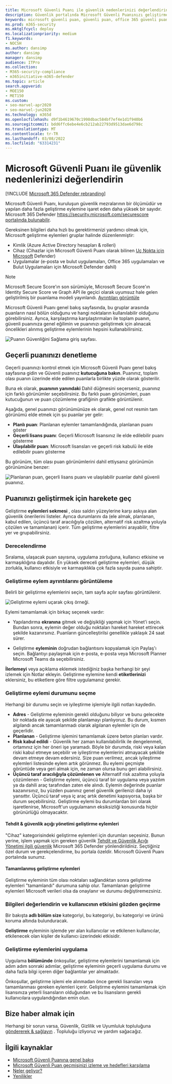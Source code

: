 ```yaml
---
title: Microsoft Güvenli Puanı ile güvenlik nedenlerinizi değerlendirin
description: Güvenlik portalında Microsoft Güvenli Puanınızı geliştirmek için nasıl Microsoft 365 Defender açıklar.
keywords: microsoft güvenli puan, güvenli puan, office 365 güvenli puanı, microsoft güvenlik puanı, Microsoft 365 Defender portalı, geliştirme eylemleri
ms.prod: m365-security
ms.mktglfcycl: deploy
ms.localizationpriority: medium
f1.keywords:
- NOCSH
ms.author: dansimp
author: dansimp
manager: dansimp
audience: ITPro
ms.collection:
- M365-security-compliance
- m365initiative-m365-defender
ms.topic: article
search.appverid:
- MOE150
- MET150
ms.custom:
- seo-marvel-apr2020
- seo-marvel-jun2020
ms.technology: m365d
ms.openlocfilehash: d9f1b4619670c1998dbac584bf7ef4e1d1f940b6
ms.sourcegitcommit: bdd6ffc6ebe4e6cb212ab22793d9513dae6d798c
ms.translationtype: MT
ms.contentlocale: tr-TR
ms.lasthandoff: 03/08/2022
ms.locfileid: "63314231"
---
```

# <a name="assess-your-security-posture-with-microsoft-secure-score"></a>Microsoft Güvenli Puanı ile güvenlik nedenlerinizi değerlendirin

[!INCLUDE [Microsoft 365 Defender rebranding](../includes/microsoft-defender.md)]

Microsoft Güvenli Puanı, kuruluşun güvenlik mezralarının bir ölçümüdür ve yapılan daha fazla geliştirme eylemine işaret eden daha yüksek bir sayıdır. Microsoft 365 Defender https://security.microsoft.com/securescore [portalında bulunabilir](microsoft-365-defender.md).

Gereksinen bilgileri daha hızlı bu gerektirmenizi yardımcı olmak için, Microsoft geliştirme eylemleri gruplar halinde düzenlenmiştir:

- Kimlik (Azure Active Directory hesapları & rolleri)
- Cihaz (Cihazlar için Microsoft Güvenli Puanı olarak bilinen [Uç Nokta için Microsoft](/windows/security/threat-protection/microsoft-defender-atp/tvm-microsoft-secure-score-devices) Defender)
- Uygulamalar (e-posta ve bulut uygulamaları, Office 365 uygulamaları ve Bulut Uygulamaları için Microsoft Defender dahil)

>[!NOTE]
>Microsoft Secure Score'ın son sürümüyle, Microsoft Secure Score'ın Identity Secure Score ve Graph API ile geçici olarak uyumsuz hale gelen geliştirilmiş bir puanlama modeli yayınlandı. [Ayrıntıları görüntüle](microsoft-secure-score-whats-new.md)

Microsoft Güvenli Puanı genel bakış sayfasında, bu gruplar arasında puanların nasıl bölün olduğunu ve hangi noktaların kullanılabilir olduğunu görebilirsiniz. Ayrıca, karşılaştırma karşılaştırmaları ile toplam puanın, güvenli puanınıza genel eğilimin ve puanınızı geliştirmek için alınacak öncelikleri alınmış geliştirme eylemlerinin hepsini kullanabilirsiniz.

![Puanın Güvenliğini Sağlama giriş sayfası.](../../media/secure-score/secure-score-home-page.png)

## <a name="check-your-current-score"></a>Geçerli puanınızı denetleme

Geçerli puanınızı kontrol etmek için Microsoft Güvenli Puanı genel bakış sayfasına gidin ve Güvenli puanınız **kutucuğuna bakın**. Puanınız, toplam olası puanın üzerinde elde edilen puanlarla birlikte yüzde olarak gösterilir.

Buna ek olarak, **puanının yanındaki** Dahil düğmesini seçerseniz, puanınız için farklı görünümler seçebilirsiniz. Bu farklı puan görünümleri, puan kutucuğunun ve puan çözümleme grafiğinin grafikte görüntülenir.

Aşağıda, genel puanınızı görünümünüze ek olarak, genel not resmin tam görünümü elde etmek için şu puanlar yer gelir:

- **Planlı puan**: Planlanan eylemler tamamlandığında, planlanan puanı göster
- **Geçerli lisans puanı**: Geçerli Microsoft lisansınız ile elde edilebilir puanı gösterme
- **Ulaşılabilir puan**: Microsoft lisansları ve geçerli risk kabulü ile elde edilebilir puanı gösterme

Bu görünüm, tüm olası puan görünümlerini dahil ettiysanız görünümün görünümüne benzer:

![Planlanan puan, geçerli lisans puanı ve ulaşılabilir puanlar dahil güvenli puanınız.](../../media/secure-score/secure-score-achievable.png)

## <a name="take-action-to-improve-your-score"></a>Puanınızı geliştirmek için harekete geç

Geliştirme **eylemleri sekmesi** , olası saldırı yüzeylerine karşı askıya alan güvenlik önerilerini listeler. Ayrıca durumlarını da (ele almak, planlanan, kabul edilen, üçüncü taraf aracılığıyla çözülen, alternatif risk azaltma yoluyla çözülen ve tamamlanan) içerir. Tüm geliştirme eylemlerini arayabilir, filtre yer ve grupabilirsiniz.  

### <a name="ranking"></a>Derecelendirme

Sıralama, ulaşacak puan sayısına, uygulama zorluğuna, kullanıcı etkisine ve karmaşıklığına dayalıdır. En yüksek dereceli geliştirme eylemleri, düşük zorlukla, kullanıcı etkisiyle ve karmaşıklıkla çok fazla sayıda puana sahiptir.

### <a name="view-improvement-action-details"></a>Geliştirme eylem ayrıntılarını görüntüleme

Belirli bir geliştirme eylemlerini seçin, tam sayfa açılır sayfası görüntülenir.  

![Geliştirme eylemi uçarak çıkış örneği.](../../media/secure-score/secure-score-improvement-action-details.png)

Eylemi tamamlamak için birkaç seçenek vardır:

- Yapılandırma **ekranına** gitmek ve değişikliği yapmak için Yönet'i seçin. Bundan sonra, eylemin değer olduğu noktaları hareket hareket ettirecek şekilde kazanırsınız. Puanların güncelleştirilsi genellikle yaklaşık 24 saat sürer.

- Geliştirme **eyleminin** doğrudan bağlantısını kopyalamak için Paylaş'ı seçin. Bağlantıyı paylaşmak için e-posta, e-posta veya Microsoft Planner Microsoft Teams da seçebilirsiniz.

**İlerlemeyi** veya açıklama eklemek istediğiniz başka herhangi bir şeyi izlemek için Notlar ekleyin. Geliştirme eylemine kendi **etiketlerinizi** eklersiniz, bu etiketlere göre filtre uygulamanız gerekir.

### <a name="choose-an-improvement-action-status"></a>Geliştirme eylemi durumunu seçme

Herhangi bir durumu seçin ve iyileştirme işlemiyle ilgili notları kaydedin.

- **Adres** - Geliştirme eyleminin gerekli olduğunu biliyor ve bunu gelecekte bir noktada ele ayacak şekilde planlamayı planlıyoruz. Bu durum, kısmen algılandı ancak tamamlanmadı olarak algılanan eylemler için de geçerlidir.
- **Planlanan** - Geliştirme işlemini tamamlamak üzere beton planları vardır.
- **Risk kabul edildi** - Güvenlik her zaman kullanılabilirlik ile dengelenmeli, ortamınız için her öneri işe yaramadı. Böyle bir durumda, riski veya kalan riski kabul etmeye seçebilir ve iyileştirme eylemlerini atmayacak şekilde devam etmeye devam edersiniz. Size puan verilmez, ancak iyileştirme eylemleri listesinde eylem artık görünmez. Bu eylemi geçmişte  görüntüde veya geri almak için, ne zaman olursa bunu geri alabilirsiniz.
- **Üçüncü taraf aracılığıyla çözümlenen** **ve** Alternatif risk azaltma yoluyla çözümlenen - Geliştirme eylemi, üçüncü taraf bir uygulama veya yazılım ya da dahili araç tarafından zaten ele alındı. Eylemin değerinde puanlar kazanırsınız, bu yüzden puanınız genel güvenlik gerilenizi daha iyi yansıttır. Üçüncü taraf veya iç araç artık denetimi kapsıyorsa, başka bir durum seçebilirsiniz. Geliştirme eylemi bu durumlardan biri olarak işaretlenirse, Microsoft'un uygulamanın eksiksizliği konusunda hiçbir görünürlüğü olmayacaktır.

#### <a name="threat--vulnerability-management-improvement-actions"></a>Tehdit & güvenlik açığı yönetimi geliştirme eylemleri

"Cihaz" kategorisindeki geliştirme eylemleri için durumları seçesiniz. Bunun yerine, işlem yapmak için gereken güvenlik [Tehdit ve Güvenlik Açığı Yönetimi ilgili güvenlik](/windows/security/threat-protection/microsoft-defender-atp/tvm-security-recommendation) Microsoft 365 Defender yönlendirildiniz. Seçtiğiniz özel durum ve gerekçelendirme, bu portala özeldir. Microsoft Güvenli Puanı portalında sunumz.

#### <a name="completed-improvement-actions"></a>Tamamlanmış geliştirme eylemleri

Geliştirme eyleminin tüm olası noktaları sağlandıktan sonra geliştirme eylemleri "tamamlandı" durumuna sahip olur. Tamamlanan geliştirme eylemleri Microsoft verileri olsa da onaylanır ve durumu değiştiremezsiniz.

### <a name="assess-information-and-review-user-impact"></a>Bilgileri değerlendirin ve kullanıcının etkisini gözden geçirme

Bir bakışta **adlı bölüm size** kategoriyi, bu kategoriyi, bu kategoriyi ve ürünü koruma altında bulunduracak.

**Geliştirme** eyleminin işlemde yer alan kullanıcılar ve etkilenen kullanıcılar, etkilenecek olan kişiler de kullanıcı üzerindeki  etkisidir.

### <a name="implement-the-improvement-action"></a>Geliştirme eylemlerini uygulama

Uygulama **bölümünde** önkoşullar, geliştirme eylemlerini tamamlamak için adım adım sonraki adımlar, geliştirme eyleminin geçerli uygulama durumu ve daha fazla bilgi içeren diğer bağlantılar yer almaktadır.

Önkoşullar, geliştirme işlemi ele alınmadan önce gerekli lisansları veya tamamlanması gereken eylemleri içerir. Geliştirme eylemini tamamlamak için lisansınıza yeterli lisansların olduğundan ve bu lisansların gerekli kullanıcılara uygulandığından emin olun.  

## <a name="we-want-to-hear-from-you"></a>Bize haber almak için

Herhangi bir sorun varsa, Güvenlik, Gizlilik ve Uyumluluk topluluğuna [göndererek & sağlayın](https://techcommunity.microsoft.com/t5/Security-Privacy-Compliance/bd-p/security_privacy) . Topluluğu izliyoruz ve yardım sağacağız.

## <a name="related-resources"></a>İlgili kaynaklar

- [Microsoft Güvenli Puanına genel bakış](microsoft-secure-score.md)
- [Microsoft Güvenli Puan geçmişinizi izleme ve hedefleri karşılama](microsoft-secure-score-history-metrics-trends.md)
- [Neler geliyor?](microsoft-secure-score-whats-coming.md)
- [Yenilikler](microsoft-secure-score-whats-new.md)
